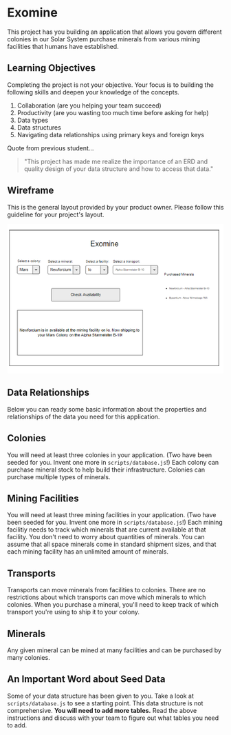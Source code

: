 # Exomine

This project has you building an application that allows you govern different colonies in our Solar System purchase minerals from various mining facilities that humans have established.

## Learning Objectives

Completing the project is not your objective. Your focus is to building the following skills and deepen your knowledge of the concepts.

1. Collaboration (are you helping your team succeed)
1. Productivity (are you wasting too much time before asking for help)
1. Data types
1. Data structures
1. Navigating data relationships using primary keys and foreign keys

Quote from previous student...

> "This project has made me realize the importance of an ERD and quality design of your data structure and how to access that data."

## Wireframe

This is the general layout provided by your product owner. Please follow this guideline for your project's layout.

![wireframe for project](./images/wireframe-3.png)


## Data Relationships

Below you can ready some basic information about the properties and relationships of the data you need for this application.

## Colonies

You will need at least three colonies in your application. (Two have been seeded for you. Invent one more in `scripts/database.js`!) Each colony can purchase mineral stock to help build their infrastructure. Colonies can purchase multiple types of minerals.

## Mining Facilities
You will need at least three mining facilities in your application. (Two have been seeded for you. Invent one more in `scripts/database.js`!) Each mining facilitiy needs to track which minerals that are current available at that facility. You don't need to worry about quantities of minerals. You can assume that all space minerals come in standard shipment sizes, and that each mining facility has an unlimited amount of minerals.

## Transports
Transports can move minerals from facilities to colonies. There are no restrictions about which transports can move which minerals to which colonies. When you purchase a mineral, you'll need to keep track of which transport you're using to ship it to your colony.

## Minerals
Any given mineral can be mined at many facilities and can be purchased by many colonies.



## An Important Word about Seed Data
Some of your data structure has been given to you. Take a look at `scripts/database.js` to see a starting point. This data structure is not comprehensive. **You will need to add more tables.** Read the above instructions and discuss with your team to figure out what tables you need to add.
